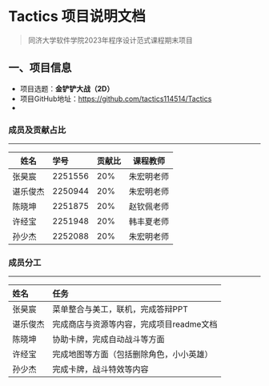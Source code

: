 # Tactics 项目说明文档  

> 同济大学软件学院2023年程序设计范式课程期末项目

## 一、项目信息

- 项目选题：**金铲铲大战（2D）**
- 项目GitHub地址：https://github.com/tactics114514/Tactics
- 
### 成员及贡献占比

---

| 姓名     | 学号    |  贡献比  | 课程教师      |
| ------   | :------ |  ------ | ------     |
| 张昊宸   | 2251556 | 20%                 | 朱宏明老师 |
| 谌乐俊杰 | 2250944 | 20%                 | 朱宏明老师 |
| 陈晓坤   | 2251875 | 20%                 | 赵钦佩老师 |
| 许经宝   | 2251948 | 20%                 | 韩丰夏老师 |
| 孙少杰   | 2252088 | 20%                 | 朱宏明老师 |


### 成员分工

---

| 姓名     | 任务                                 | 
| :------   | :----------------------------------- |  
| 张昊宸   | 菜单整合与美工，联机，完成答辩PPT | 
| 谌乐俊杰 | 完成商店与资源等内容，完成项目readme文档 | 
| 陈晓坤   | 协助卡牌，完成自动战斗等方面 | 
| 许经宝   | 完成地图等方面（包括删除角色，小小英雄） | 
| 孙少杰   | 完成卡牌，战斗特效等内容 | 
